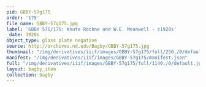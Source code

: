 ```yaml
---
pid: GBBY-57g175
order: '175'
file_name: GBBY-57g175.jpg
label: 'GBBY 57G/175: Knute Rockne and W.E. Meanwell - c1920s'
_date: 1920s
object_type: glass plate negative
source: http://archives.nd.edu/Bagby/GBBY-57g175.jpg
thumbnail: "/img/derivatives/iiif/images/GBBY-57g175/full/250,/0/default.jpg"
manifest: "/img/derivatives/iiif/images/GBBY-57g175/manifest.json"
full: "/img/derivatives/iiif/images/GBBY-57g175/full/1140,/0/default.jpg"
layout: bagby_item
collection: bagby
---
```

